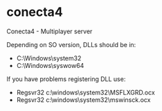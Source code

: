 # conecta4
Conecta4 - Multiplayer server

Depending on SO version, DLLs should be in:
- C:\Windows\system32
- C:\Windows\syswow64

If you have problems registering DLL use:
- Regsvr32 c:\windows\system32\MSFLXGRD.ocx
- Regsvr32 c:\windows\system32\mswinsck.ocx
